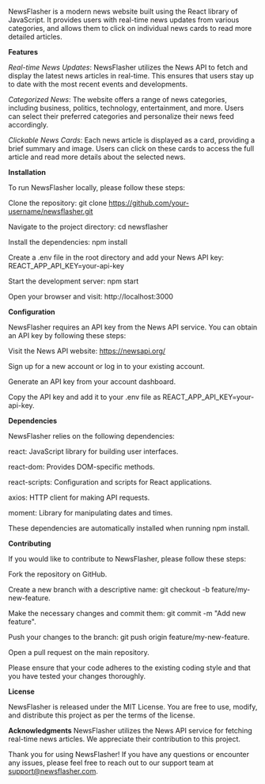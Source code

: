 NewsFlasher is a modern news website built using the React library of JavaScript. It provides users with real-time news updates from various categories, and allows them to click on individual news cards to read more detailed articles.

**Features**

*Real-time News Updates*: NewsFlasher utilizes the News API to fetch and display the latest news articles in real-time. This ensures that users stay up to date with the most recent events and developments.

*Categorized News*: The website offers a range of news categories, including business, politics, technology, entertainment, and more. Users can select their preferred categories and personalize their news feed accordingly.

*Clickable News Cards*: Each news article is displayed as a card, providing a brief summary and image. Users can click on these cards to access the full article and read more details about the selected news.

**Installation**

To run NewsFlasher locally, please follow these steps:

Clone the repository: git clone https://github.com/your-username/newsflasher.git

Navigate to the project directory: cd newsflasher

Install the dependencies: npm install

Create a .env file in the root directory and add your News API key: REACT_APP_API_KEY=your-api-key

Start the development server: npm start

Open your browser and visit: http://localhost:3000

**Configuration**

NewsFlasher requires an API key from the News API service. You can obtain an API key by following these steps:

Visit the News API website: https://newsapi.org/

Sign up for a new account or log in to your existing account.

Generate an API key from your account dashboard.

Copy the API key and add it to your .env file as REACT_APP_API_KEY=your-api-key.

**Dependencies**

NewsFlasher relies on the following dependencies:

react: JavaScript library for building user interfaces.

react-dom: Provides DOM-specific methods.

react-scripts: Configuration and scripts for React applications.

axios: HTTP client for making API requests.

moment: Library for manipulating dates and times.

These dependencies are automatically installed when running npm install.

**Contributing**

If you would like to contribute to NewsFlasher, please follow these steps:

Fork the repository on GitHub.

Create a new branch with a descriptive name: git checkout -b feature/my-new-feature.

Make the necessary changes and commit them: git commit -m "Add new feature".

Push your changes to the branch: git push origin feature/my-new-feature.

Open a pull request on the main repository.

Please ensure that your code adheres to the existing coding style and that you have tested your changes thoroughly.

**License**

NewsFlasher is released under the MIT License. You are free to use, modify, and distribute this project as per the terms of the license.

**Acknowledgments**
NewsFlasher utilizes the News API service for fetching real-time news articles. We appreciate their contribution to this project.

Thank you for using NewsFlasher! If you have any questions or encounter any issues, please feel free to reach out to our support team at support@newsflasher.com.
